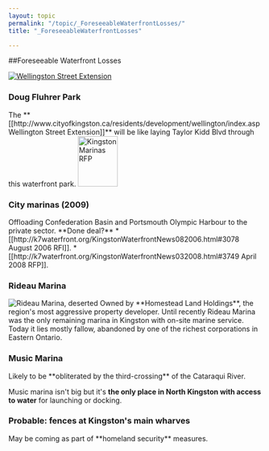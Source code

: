 ```yaml
---
layout: topic
permalink: "/topic/_ForeseeableWaterfrontLosses/"
title: "_ForeseeableWaterfrontLosses"

---
```


##Foreseeable Waterfront Losses

<a class="imageLink" href="http://www.cityofkingston.ca/residents/development/wellington/index.asp">
<img src="http://k7Waterfront.org/Images/WellingtonStExtension100h.jpg" alt="Wellingston Street Extension" class="floatright"></a><h3>Doug Fluhrer Park</h3>
The **[[http://www.cityofkingston.ca/residents/development/wellington/index.asp Wellington Street Extension]]** will be like laying Taylor Kidd Blvd through this waterfront park.


<a class="imageLink" href="http://k7Waterfront.org/files/RFPforMarinaDevelopmentStrategyandBusinessPlan.pdf">
<img style="width: 79px; height: 100px;" src="http://k7Waterfront.org/Images/RFPforMarinaDevelopmentStrategyandBusinessPlan.jpg" class="floatright" alt="Kingston Marinas RFP"></a><h3>City marinas  (2009)</h3>
Offloading Confederation Basin and Portsmouth Olympic Harbour to the private sector.  **Done deal?**
* [[http://k7waterfront.org/KingstonWaterfrontNews082006.html#3078 August 2006 RFI]].
* [[http://k7waterfront.org/KingstonWaterfrontNews032008.html#3749 April 2008 RFP]].


<h3>Rideau Marina</h3>
<img src="http://k7Waterfront.org/Images/RideauMarina2012-135.jpg" class="floatright" alt="Rideau Marina, deserted" />
Owned by **Homestead Land Holdings**, the region's most aggressive property developer.  Until recently Rideau Marina was the only remaining marina in Kingston with on-site marine service. Today it lies mostly fallow, abandoned by one of the richest corporations in Eastern Ontario.


<h3>Music Marina</h3>
Likely to be **obliterated by the third-crossing** of the Cataraqui River.

Music marina isn't big but it's **the only place in North Kingston with access to water** for launching or docking.


<h3>Probable: fences at Kingston's main wharves</h3>
May be coming as part of **homeland security** measures.


